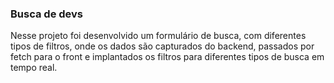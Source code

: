 ### Busca de devs

Nesse projeto foi desenvolvido um formulário de busca, com diferentes tipos de filtros, onde os dados são capturados do backend, passados por fetch para o front e implantados os filtros para diferentes tipos de busca em tempo real.

